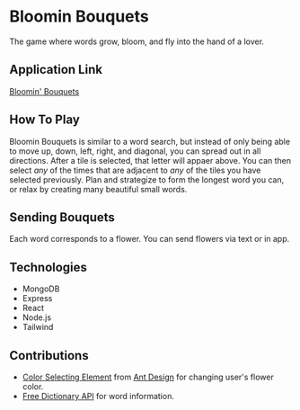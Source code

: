 # Bloomin Bouquets

The game where words grow, bloom, and fly into the hand of a lover.

## Application Link

[Bloomin' Bouquets](https://bloominbouquets.onrender.com/)

## How To Play

Bloomin Bouquets is similar to a word search, but instead of only being able to move up, down, left, right, and diagonal, you can spread out in all directions. After a tile is selected, that letter will appaer above. You can then select _any_ of the times that are adjacent to _any_ of the tiles you have selected previously. Plan and strategize to form the longest word you can, or relax by creating many beautiful small words.

## Sending Bouquets

Each word corresponds to a flower. You can send flowers via text or in app.

## Technologies

- MongoDB
- Express
- React
- Node.js
- Tailwind

## Contributions

- [Color Selecting Element](https://ant.design/components/color-picker) from [Ant Design](https://ant.design/) for changing user's flower color.
- [Free Dictionary API](https://dictionaryapi.dev/) for word information.
